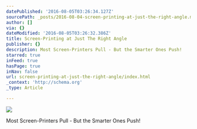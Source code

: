 ```yaml
---
datePublished: '2016-08-05T03:26:34.127Z'
sourcePath: _posts/2016-08-04-screen-printing-at-just-the-right-angle.md
author: []
via: {}
dateModified: '2016-08-05T03:26:32.386Z'
title: Screen-Printing at Just The Right Angle
publisher: {}
description: Most Screen-Printers Pull - But the Smarter Ones Push!
starred: true
inFeed: true
hasPage: true
inNav: false
url: screen-printing-at-just-the-right-angle/index.html
_context: 'http://schema.org'
_type: Article

---
```

![](https://the-grid-user-content.s3-us-west-2.amazonaws.com/8ed2070f-42dc-4773-b848-b38292cdcedd.jpg)

Most Screen-Printers Pull - But the Smarter Ones Push!